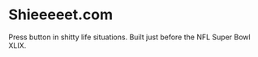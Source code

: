 # Shieeeeet.com

Press button in shitty life situations. Built just before the NFL Super Bowl XLIX.
